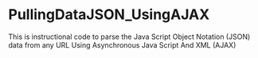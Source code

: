 # PullingDataJSON_UsingAJAX
This is instructional code to parse the Java Script Object Notation (JSON) data from any URL Using Asynchronous Java Script And XML (AJAX) 

